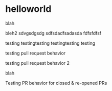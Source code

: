 # helloworld
blah

bleh2
sdvgsdgsdg
sdfsdadfsadasda
fdfsfdfsf



testing testingtesting testingtesting testing


testing pull request behavior

testing pull request behavior 2

blah

Testing PR behavior for closed & re-opened PRs
